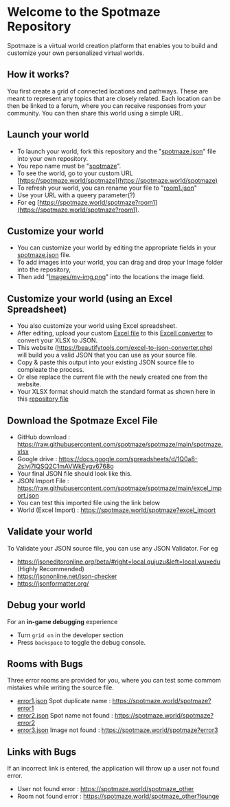 # Welcome to the Spotmaze Repository
Spotmaze is a virtual world creation platform that enables you to build and customize your own personalized virtual worlds.

## How it works?
You first create a grid of connected locations and pathways. These are meant to represent any topics that are closely related. Each location can be then be linked to a forum, where you can receive responses from your community. You can then share this world using a simple URL.

## Launch your world
- To launch your world, fork this repository and the "[spotmaze.json](https://github.com/spotmaze/spotmaze/blob/main/spotmaze.json)" file into your own repository. 
- You repo name must be "[spotmaze](https://github.com/spotmaze/spotmaze)". 
- To see the world, go to your custom URL [https://spotmaze.world/spotmaze](https://spotmaze.world/spotmaze)
- To refresh your world, you can rename your file to "[room1.json](https://github.com/spotmaze/spotmaze/blob/main/room-1.json)"  
- Use your URL with a queery parameter(?) 
- For eg [https://spotmaze.world/spotmaze?room1](https://spotmaze.world/spotmaze?room1). 

## Customize your world
- You can customize your world by editing the appropriate fields in your [spotmaze.json](https://github.com/spotmaze/spotmaze/blob/main/spotmaze.json) file. 
- To add images into your world, you can drag and drop your Image folder into the repository, 
- Then add "[Images/my-img.png](https://github.com/spotmaze/spotmaze/tree/main/Images)" into the locations the image field. 

## Customize your world (using an Excel Spreadsheet)
- You also customize your world using Excel spreadsheet. 
- After editing, upload your custom [Excel file](https://docs.google.com/spreadsheets/d/1Q0a8-2sIvj7IQSQ2C1mAVWkEygv6768o/edit?usp=sharing&ouid=101583459295701473733&rtpof=true&sd=true) to this [Excell converter](https://beautifytools.com/excel-to-json-converter.php) to convert your XLSX to JSON. 
- This website (https://beautifytools.com/excel-to-json-converter.php) will build you a valid JSON that you can use as your source file.
- Copy & paste this output into your existing JSON source file to compleate the process.
- Or else replace the current file with the newly created one from the website.
- Your XLSX format should match the standard format as shown here in this [repository file](https://raw.githubusercontent.com/spotmaze/spotmaze/main/spotmaze.xlsx)
## Download the Spotmaze Excel File
- GitHub download : https://raw.githubusercontent.com/spotmaze/spotmaze/main/spotmaze.xlsx
- Google drive : https://docs.google.com/spreadsheets/d/1Q0a8-2sIvj7IQSQ2C1mAVWkEygv6768o
- Your final JSON file should look like this.
- JSON Import File : https://raw.githubusercontent.com/spotmaze/spotmaze/main/excel_import.json
- You can test this imported file using the link below
- World (Excel Import) : https://spotmaze.world/spotmaze?excel_import

## Validate your world
To Validate your JSON source file, you can use any JSON Validator. For eg
- https://jsoneditoronline.org/beta/#right=local.qujuzu&left=local.wuxedu (Highly Recommended)
- https://jsononline.net/json-checker
- https://jsonformatter.org/

## Debug your world
For an __in-game debugging__ experience
- Turn `grid on` in the developer section 
- Press `backspace` to toggle the debug console.

## Rooms with Bugs
Three error rooms are provided for you, where you can test some commom mistakes while writing the source file.
- [error1.json](https://github.com/spotmaze/spotmaze/blob/main/error1.json) Spot duplicate name    :   https://spotmaze.world/spotmaze?error1
- [error2.json](https://github.com/spotmaze/spotmaze/blob/main/error2.json) Spot name not found   :   https://spotmaze.world/spotmaze?error2
- [error3.json](https://github.com/spotmaze/spotmaze/blob/main/error3.json) Image not found       :   https://spotmaze.world/spotmaze?error3

## Links with Bugs
If an incorrect link is entered, the application will throw up a user not found error.
- User not found error        :   https://spotmaze.world/spotmaze_other
- Room not found error       :   https://spotmaze.world/spotmaze_other?lounge

<!--
**spotmaze/spotmaze** is a ✨ _special_ ✨ repository because its `README.md` (this file) appears on your GitHub profile.

Here are some ideas to get you started:

- 🔭 I’m currently working on ...
- 🌱 I’m currently learning ...
- 👯 I’m looking to collaborate on ...
- 🤔 I’m looking for help with ...
- 💬 Ask me about ...
- 📫 How to reach me: ...
- 😄 Pronouns: ...
- ⚡ Fun fact: ...
-->
